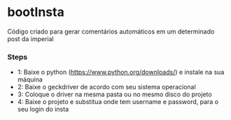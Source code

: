 # bootInsta
Código criado para gerar comentários automáticos em um determinado post da imperial

### Steps

- 1: Baixe o python (https://www.python.org/downloads/) e instale na sua máquina
- 2: Baixe o geckdriver de acordo com seu sistema operacional
- 3: Coloque o driver na mesma pasta ou no mesmo disco do projeto
- 4: Baixe o projeto e substitua onde tem username e password, para o seu login do insta
